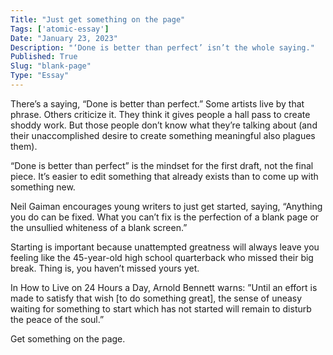 ```yaml
---
Title: "Just get something on the page"
Tags: ['atomic-essay']
Date: "January 23, 2023"
Description: "‘Done is better than perfect’ isn’t the whole saying."
Published: True
Slug: "blank-page"
Type: "Essay"
---
```


There’s a saying, “Done is better than perfect.” Some artists live by that phrase. Others criticize it. They think it gives people a hall pass to create shoddy work. But those people don’t know what they’re talking about (and their unaccomplished desire to create something meaningful also plagues them).

“Done is better than perfect” is the mindset for the first draft, not the final piece. It’s easier to edit something that already exists than to come up with something new.

Neil Gaiman encourages young writers to just get started, saying, “Anything you do can be fixed. What you can’t fix is the perfection of a blank page or the unsullied whiteness of a blank screen.”

Starting is important because unattempted greatness will always leave you feeling like the 45-year-old high school quarterback who missed their big break. Thing is, you haven’t missed yours yet.

In How to Live on 24 Hours a Day, Arnold Bennett warns: ”Until an effort is made to satisfy that wish [to do something great], the sense of uneasy waiting for something to start which has not started will remain to disturb the peace of the soul.”

Get something on the page.
